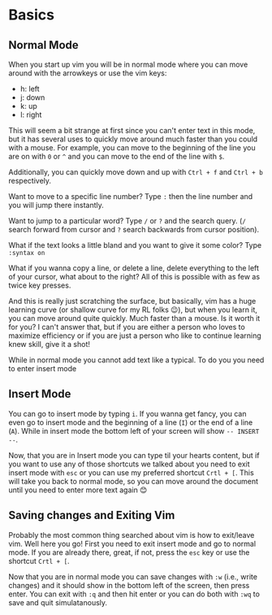 # Basics
## Normal Mode
When you start up vim you will be in normal mode where you can move around with the arrowkeys or use the vim keys:
- h: left
- j: down
- k: up
- l: right

This will seem a bit strange at first since you can't enter text in this mode, but it has several uses to quickly move around much faster than you could with a mouse. For example, you can move to the beginning of the line you are on with `0` or `^` and you can move to the end of the line with `$`. 

Additionally, you can quickly move down and up with `Ctrl + f` and `Ctrl + b` respectively. 

Want to move to a specific line number? Type `:` then the line number and you will jump there instantly.

Want to jump to a particular word? Type `/` or `?` and the search query. (`/` search forward from cursor and `?` search backwards from cursor position).

What if the text looks a little bland and you want to give it some color? Type `:syntax on`

What if you wanna copy a line, or delete a line, delete everything to the left of your cursor, what about to the right? All of this is possible with as few as twice key presses. 

And this is really just scratching the surface, but basically, vim has a huge learning curve (or shallow curve for my RL folks 😉), but when you learn it, you can move around quite quickly. Much faster than a mouse. Is it worth it for you? I can't answer that, but if you are either a person who loves to maximize efficiency or if you are just a person who like to continue learning knew skill, give it a shot! 

While in normal mode you cannot add text like a typical. To do you you need to enter insert mode

## Insert Mode
You can go to insert mode by typing `i`. If you wanna get fancy, you can even go to insert mode and the beginning of a line (`I`) or the end of a line (`A`). While in insert mode the bottom left of your screen will show `-- INSERT --`.

Now, that you are in Insert mode you can type til your hearts content, but if you want to use any of those shortcuts we talked about you need to exit insert mode with `esc` or you can use my preferred shortcut `Crtl + [`. This will take you back to normal mode, so you can move around the document until you need to enter more text again 😊

## Saving changes and Exiting Vim
Probably the most common thing searched about vim is how to exit/leave vim. Well here you go! First you need to exit insert mode and go to normal mode. If you are already there, great, if not, press the `esc` key or use the shortcut `Crtl + [`.

Now that you are in normal mode you can save changes with `:w` (i.e., write changes) and it should show in the bottom left of the screen, then press enter. You can exit with `:q` and then hit enter or you can do both with `:wq` to save and quit simulatanously.
